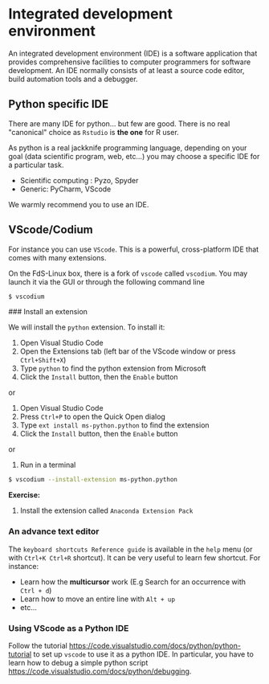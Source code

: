 # Integrated development environment

An integrated development environment (IDE) is a software application that provides comprehensive facilities to computer programmers for software development. An IDE normally consists of at least a source code editor, build automation tools and a debugger.

## Python specific IDE

There are many IDE for python... but few are good. There is no real "canonical" choice as `Rstudio` is **the one** for R user.

As python is a real jackknife programming language, depending on your goal (data scientific program, web, etc...) you may choose a specific IDE for a particular task.

- Scientific computing : Pyzo, Spyder 
- Generic: PyCharm, VScode

We warmly recommend you to use an IDE.

## VScode/Codium

For instance you can use `VScode`. This is a powerful, cross-platform IDE that comes with many extensions.

On the FdS-Linux box, there is a fork of `vscode` called `vscodium`. You may launch it via the GUI or through the following command line

```bash
$ vscodium
```

### Install an extension

We will install the `python` extension. To install it:

1. Open Visual Studio Code
2. Open the Extensions tab (left bar of the VScode window or press `Ctrl+Shift+X`)
3. Type `python` to find the python extension from Microsoft
4. Click the `Install` button, then the `Enable` button

or

1. Open Visual Studio Code
2. Press `Ctrl+P` to open the Quick Open dialog
3. Type `ext install ms-python.python` to find the extension
4. Click the `Install` button, then the `Enable` button

or

1. Run in a terminal 

```bash
$ vscodium --install-extension ms-python.python
```

**Exercise:**

1. Install the extension called `Anaconda Extension Pack`

### An advance text editor

The `keyboard shortcuts Reference guide` is available in the `help` menu (or with `Ctrl+K Ctrl+R` shortcut). It can be very useful to learn few shortcut. For instance:

- Learn how the **multicursor** work (E.g Search for an occurrence with  `Ctrl + d`)
- Learn how to move an entire line  with `Alt + up`
- etc...

### Using VScode as a Python IDE

Follow the tutorial <https://code.visualstudio.com/docs/python/python-tutorial> to set up `vscode` to use it as a python IDE. In particular, you have to learn how to debug a simple python script <https://code.visualstudio.com/docs/python/debugging>.
